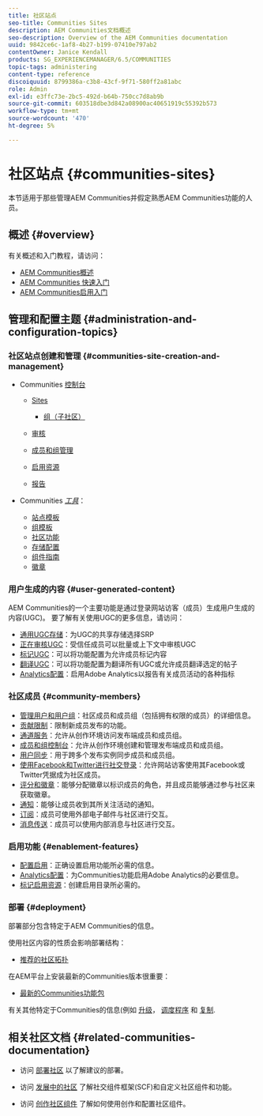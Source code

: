 ```yaml
---
title: 社区站点
seo-title: Communities Sites
description: AEM Communities文档概述
seo-description: Overview of the AEM Communities documentation
uuid: 9842ce6c-1af8-4b27-b199-07410e797ab2
contentOwner: Janice Kendall
products: SG_EXPERIENCEMANAGER/6.5/COMMUNITIES
topic-tags: administering
content-type: reference
discoiquuid: 8799386a-c3b8-43cf-9f71-580ff2a81abc
role: Admin
exl-id: e3ffc73e-2bc5-492d-b64b-750cc7d8ab9b
source-git-commit: 603518dbe3d842a08900ac40651919c55392b573
workflow-type: tm+mt
source-wordcount: '470'
ht-degree: 5%

---
```


# 社区站点 {#communities-sites}

本节适用于那些管理AEM Communities并假定熟悉AEM Communities功能的人员。

## 概述 {#overview}

有关概述和入门教程，请访问：

* [AEM Communities概述](overview.md)
* [AEM Communities 快速入门](getting-started.md)
* [AEM Communities启用入门](getting-started-enablement.md)

## 管理和配置主题 {#administration-and-configuration-topics}

### 社区站点创建和管理 {#communities-site-creation-and-management}

* Communities [控制台](consoles.md)

   * [Sites](sites-console.md)

      * [组（子社区）](groups.md)
   * [审核](moderation.md)
   * [成员和组管理](members.md)
   * [启用资源](resources.md)
   * [报告](reports.md)


* Communities [*工具*](tools.md)：

   * [站点模板](sites.md)
   * [组模板](tools-groups.md)
   * [社区功能](functions.md)
   * [存储配置](srp-config.md)
   * [组件指南](components-guide.md)
   * [徽章](badges.md)


### 用户生成的内容 {#user-generated-content}

AEM Communities的一个主要功能是通过登录网站访客（成员）生成用户生成的内容(UGC)。 要了解有关使用UGC的更多信息，请访问：

* [通用UGC存储](working-with-srp.md)：为UGC的共享存储选择SRP
* [正在审核UGC](moderate-ugc.md)：受信任成员可以批量或上下文中审核UGC
* [标记UGC](tag-ugc.md)：可以将功能配置为允许成员标记内容
* [翻译UGC](translate-ugc.md)：可以将功能配置为翻译所有UGC或允许成员翻译选定的帖子
* [Analytics配置](analytics.md)：启用Adobe Analytics以报告有关成员活动的各种指标

### 社区成员 {#community-members}

* [管理用户和用户组](users.md)：社区成员和成员组（包括拥有权限的成员）的详细信息。
* [贡献限制](limits.md)：限制新成员发布的功能。
* [通道服务](deploy-communities.md#tunnel-service-on-author)：允许从创作环境访问发布端成员和成员组。
* [成员和组控制台](members.md)：允许从创作环境创建和管理发布端成员和成员组。
* [用户同步](sync.md)：用于跨多个发布实例同步成员和成员组。
* [使用Facebook和Twitter进行社交登录](social-login.md)：允许网站访客使用其Facebook或Twitter凭据成为社区成员。
* [评分和徽章](implementing-scoring.md)：能够分配徽章以标识成员的角色，并且成员能够通过参与社区来获取徽章。
* [通知](notifications.md)：能够让成员收到其所关注活动的通知。
* [订阅](subscriptions.md)：成员可使用外部电子邮件与社区进行交互。
* [消息传送](messaging.md)：成员可以使用内部消息与社区进行交互。

### 启用功能 {#enablement-features}

* [配置启用](enablement.md)：正确设置启用功能所必需的信息。
* [Analytics配置](analytics.md)：为Communities功能启用Adobe Analytics的必要信息。
* [标记启用资源](tag-resources.md)：创建启用目录所必需的。

### 部署 {#deployment}

部署部分包含特定于AEM Communities的信息。

使用社区内容的性质会影响部署结构：

* [推荐的社区拓扑](topologies.md)

在AEM平台上安装最新的Communities版本很重要：

* [最新的Communities功能包](deploy-communities.md#latestfeaturepack)

有关其他特定于Communities的信息(例如 [升级](upgrade.md)， [调度程序](dispatcher.md) 和 [复制](deploy-communities.md#replication-agents-on-author).

## 相关社区文档 {#related-communities-documentation}

* 访问 [部署社区](deploy-communities.md) 以了解建议的部署。

* 访问 [发展中的社区](communities.md) 了解社交组件框架(SCF)和自定义社区组件和功能。

* 访问 [创作社区组件](author-communities.md) 了解如何使用创作和配置社区组件。
